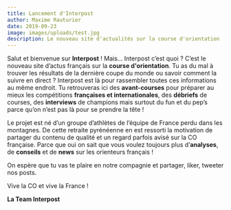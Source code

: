```yaml
---
title: Lancement d'Interpost
author: Maxime Rauturier
date: 2019-09-23
image: images/uploads/test.jpg
description: Le nouveau site d'actualités sur la course d'orientation
---
```


Salut et bienvenue sur **Interpost** ! Mais... Interpost c’est quoi ? C’est le nouveau site d’actus français sur la **course d'orientation**. Tu as du mal à trouver les résultats de la dernière coupe du monde ou savoir comment la suivre en direct ? Interpost est là pour rassembler toutes ces informations au même endroit. Tu retrouveras ici des **avant-courses** pour préparer au mieux les compétitions **françaises et internationales**, des **débriefs** de courses, des **interviews** de champions mais surtout du fun et du pep’s parce qu’on n’est pas là pour se prendre la tête !

Le projet est né d’un groupe d’athlètes de l’équipe de France perdu dans les montagnes. De cette retraite pyrénéenne en est ressorti la motivation de partager du contenu de qualité et un regard parfois avisé sur la CO française. Parce que oui on sait que vous voulez toujours plus d’**analyses**, de **conseils** et de **news** sur les orienteurs français !

On espère que tu vas te plaire en notre compagnie et partager, liker, tweeter nos posts.

Vive la CO et vive la France ! 

**La Team Interpost**